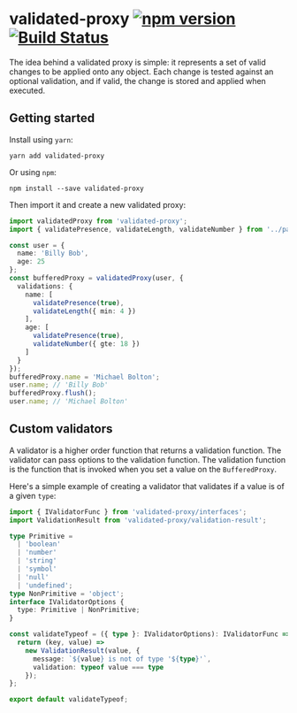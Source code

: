 # validated-proxy [![npm version](https://badge.fury.io/js/validated-proxy.svg)](https://badge.fury.io/js/validated-proxy) [![Build Status](https://travis-ci.org/poteto/validated-proxy.svg?branch=master)](https://travis-ci.org/poteto/validated-proxy)

The idea behind a validated proxy is simple: it represents a set of valid changes to be applied onto any object. Each change is tested against an optional validation, and if valid, the change is stored and applied when executed.

## Getting started

Install using `yarn`:

```
yarn add validated-proxy
```

Or using `npm`:

```
npm install --save validated-proxy
```

Then import it and create a new validated proxy:

```ts
import validatedProxy from 'validated-proxy';
import { validatePresence, validateLength, validateNumber } from '../path/to/validators';

const user = {
  name: 'Billy Bob',
  age: 25
};
const bufferedProxy = validatedProxy(user, {
  validations: {
    name: [
      validatePresence(true),
      validateLength({ min: 4 })
    ],
    age: [
      validatePresence(true),
      validateNumber({ gte: 18 })
    ]
  }
});
bufferedProxy.name = 'Michael Bolton';
user.name; // 'Billy Bob'
bufferedProxy.flush();
user.name; // 'Michael Bolton'
```

## Custom validators

A validator is a higher order function that returns a validation function. The validator can pass options to the validation function. The validation function is the function that is invoked when you set a value on the `BufferedProxy`.

Here's a simple example of creating a validator that validates if a value is of a given `type`:

```ts
import { IValidatorFunc } from 'validated-proxy/interfaces';
import ValidationResult from 'validated-proxy/validation-result';

type Primitive =
  | 'boolean'
  | 'number'
  | 'string'
  | 'symbol'
  | 'null'
  | 'undefined';
type NonPrimitive = 'object';
interface IValidatorOptions {
  type: Primitive | NonPrimitive;
}

const validateTypeof = ({ type }: IValidatorOptions): IValidatorFunc => {
  return (key, value) =>
    new ValidationResult(value, {
      message: `${value} is not of type '${type}'`,
      validation: typeof value === type
    });
};

export default validateTypeof;
```